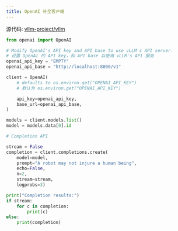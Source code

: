```yaml
---
title: OpenAI 补全客户端
---
```



源代码: [vllm-project/vllm](https://raw.githubusercontent.com/vllm-project/vllm/main/examples/openai_completion_client.py)

```python
from openai import OpenAI

# Modify OpenAI's API key and API base to use vLLM's API server.
# 设置 OpenAI 的 API key，和 API base 以使用 vLLM's API 服务
openai_api_key = "EMPTY"
openai_api_base = "http://localhost:8000/v1"

client = OpenAI(
    # defaults to os.environ.get("OPENAI_API_KEY")
    # 默认为 os.environ.get("OPENAI_API_KEY")

    api_key=openai_api_key,
    base_url=openai_api_base,
)

models = client.models.list()
model = models.data[0].id

# Completion API

stream = False
completion = client.completions.create(
    model=model,
    prompt="A robot may not injure a human being",
    echo=False,
    n=2,
    stream=stream,
    logprobs=3)

print("Completion results:")
if stream:
    for c in completion:
        print(c)
else:
    print(completion)
```



